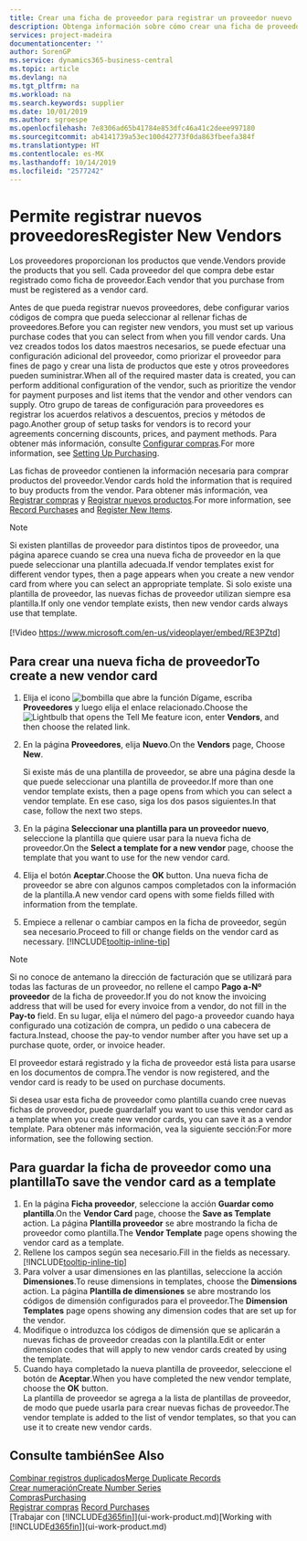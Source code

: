 ```yaml
---
title: Crear una ficha de proveedor para registrar un proveedor nuevo | Documentos de Microsoft
description: Obtenga información sobre cómo crear una ficha de proveedor para registrar un nuevo proveedor.
services: project-madeira
documentationcenter: ''
author: SorenGP
ms.service: dynamics365-business-central
ms.topic: article
ms.devlang: na
ms.tgt_pltfrm: na
ms.workload: na
ms.search.keywords: supplier
ms.date: 10/01/2019
ms.author: sgroespe
ms.openlocfilehash: 7e8306ad65b41784e853dfc46a41c2deee997180
ms.sourcegitcommit: ab4141739a53ec100d42773f0da863fbeefa384f
ms.translationtype: HT
ms.contentlocale: es-MX
ms.lasthandoff: 10/14/2019
ms.locfileid: "2577242"
---
```

# <a name="register-new-vendors"></a><span data-ttu-id="c8ceb-103">Permite registrar nuevos proveedores</span><span class="sxs-lookup"><span data-stu-id="c8ceb-103">Register New Vendors</span></span>
<span data-ttu-id="c8ceb-104">Los proveedores proporcionan los productos que vende.</span><span class="sxs-lookup"><span data-stu-id="c8ceb-104">Vendors provide the products that you sell.</span></span> <span data-ttu-id="c8ceb-105">Cada proveedor del que compra debe estar registrado como ficha de proveedor.</span><span class="sxs-lookup"><span data-stu-id="c8ceb-105">Each vendor that you purchase from must be registered as a vendor card.</span></span>

<span data-ttu-id="c8ceb-106">Antes de que pueda registrar nuevos proveedores, debe configurar varios códigos de compra que pueda seleccionar al rellenar fichas de proveedores.</span><span class="sxs-lookup"><span data-stu-id="c8ceb-106">Before you can register new vendors, you must set up various purchase codes that you can select from when you fill vendor cards.</span></span> <span data-ttu-id="c8ceb-107">Una vez creados todos los datos maestros necesarios, se puede efectuar una configuración adicional del proveedor, como priorizar el proveedor para fines de pago y crear una lista de productos que este y otros proveedores pueden suministrar.</span><span class="sxs-lookup"><span data-stu-id="c8ceb-107">When all of the required master data is created, you can perform additional configuration of the vendor, such as prioritize the vendor for payment purposes and list items that the vendor and other vendors can supply.</span></span> <span data-ttu-id="c8ceb-108">Otro grupo de tareas de configuración para proveedores es registrar los acuerdos relativos a descuentos, precios y métodos de pago.</span><span class="sxs-lookup"><span data-stu-id="c8ceb-108">Another group of setup tasks for vendors is to record your agreements concerning discounts, prices, and payment methods.</span></span> <span data-ttu-id="c8ceb-109">Para obtener más información, consulte [Configurar compras](purchasing-setup-purchasing.md).</span><span class="sxs-lookup"><span data-stu-id="c8ceb-109">For more information, see [Setting Up Purchasing](purchasing-setup-purchasing.md).</span></span>

<span data-ttu-id="c8ceb-110">Las fichas de proveedor contienen la información necesaria para comprar productos del proveedor.</span><span class="sxs-lookup"><span data-stu-id="c8ceb-110">Vendor cards hold the information that is required to buy products from the vendor.</span></span> <span data-ttu-id="c8ceb-111">Para obtener más información, vea [Registrar compras](purchasing-how-record-purchases.md) y [Registrar nuevos productos](inventory-how-register-new-items.md).</span><span class="sxs-lookup"><span data-stu-id="c8ceb-111">For more information, see [Record Purchases](purchasing-how-record-purchases.md) and [Register New Items](inventory-how-register-new-items.md).</span></span>

> [!NOTE]  
>   <span data-ttu-id="c8ceb-112">Si existen plantillas de proveedor para distintos tipos de proveedor, una página aparece cuando se crea una nueva ficha de proveedor en la que puede seleccionar una plantilla adecuada.</span><span class="sxs-lookup"><span data-stu-id="c8ceb-112">If vendor templates exist for different vendor types, then a page appears when you create a new vendor card from where you can select an appropriate template.</span></span> <span data-ttu-id="c8ceb-113">Si solo existe una plantilla de proveedor, las nuevas fichas de proveedor utilizan siempre esa plantilla.</span><span class="sxs-lookup"><span data-stu-id="c8ceb-113">If only one vendor template exists, then new vendor cards always use that template.</span></span>
<br><br>
> [!Video https://www.microsoft.com/en-us/videoplayer/embed/RE3PZtd]

## <a name="to-create-a-new-vendor-card"></a><span data-ttu-id="c8ceb-114">Para crear una nueva ficha de proveedor</span><span class="sxs-lookup"><span data-stu-id="c8ceb-114">To create a new vendor card</span></span>
1. <span data-ttu-id="c8ceb-115">Elija el icono ![bombilla que abre la función Dígame](media/ui-search/search_small.png "Dígame que desea hacer"), escriba **Proveedores** y luego elija el enlace relacionado.</span><span class="sxs-lookup"><span data-stu-id="c8ceb-115">Choose the ![Lightbulb that opens the Tell Me feature](media/ui-search/search_small.png "Tell me what you want to do") icon, enter **Vendors**, and then choose the related link.</span></span>  
2. <span data-ttu-id="c8ceb-116">En la página **Proveedores**, elija **Nuevo**.</span><span class="sxs-lookup"><span data-stu-id="c8ceb-116">On the **Vendors** page, Choose **New**.</span></span>

    <span data-ttu-id="c8ceb-117">Si existe más de una plantilla de proveedor, se abre una página desde la que puede seleccionar una plantilla de proveedor.</span><span class="sxs-lookup"><span data-stu-id="c8ceb-117">If more than one vendor template exists, then a page opens from which you can select a vendor template.</span></span> <span data-ttu-id="c8ceb-118">En ese caso, siga los dos pasos siguientes.</span><span class="sxs-lookup"><span data-stu-id="c8ceb-118">In that case, follow the next two steps.</span></span>
3. <span data-ttu-id="c8ceb-119">En la página **Seleccionar una plantilla para un proveedor nuevo**, seleccione la plantilla que quiere usar para la nueva ficha de proveedor.</span><span class="sxs-lookup"><span data-stu-id="c8ceb-119">On the **Select a template for a new vendor** page, choose the template that you want to use for the new vendor card.</span></span>
4. <span data-ttu-id="c8ceb-120">Elija el botón **Aceptar**.</span><span class="sxs-lookup"><span data-stu-id="c8ceb-120">Choose the **OK** button.</span></span> <span data-ttu-id="c8ceb-121">Una nueva ficha de proveedor se abre con algunos campos completados con la información de la plantilla.</span><span class="sxs-lookup"><span data-stu-id="c8ceb-121">A new vendor card opens with some fields filled with information from the template.</span></span>
5. <span data-ttu-id="c8ceb-122">Empiece a rellenar o cambiar campos en la ficha de proveedor, según sea necesario.</span><span class="sxs-lookup"><span data-stu-id="c8ceb-122">Proceed to fill or change fields on the vendor card as necessary.</span></span> [!INCLUDE[tooltip-inline-tip](includes/tooltip-inline-tip_md.md)]

> [!NOTE]  
>   <span data-ttu-id="c8ceb-123">Si no conoce de antemano la dirección de facturación que se utilizará para todas las facturas de un proveedor, no rellene el campo **Pago a-Nº proveedor** de la ficha de proveedor.</span><span class="sxs-lookup"><span data-stu-id="c8ceb-123">If you do not know the invoicing address that will be used for every invoice from a vendor, do not fill in the **Pay-to** field.</span></span> <span data-ttu-id="c8ceb-124">En su lugar, elija el número del pago-a proveedor cuando haya configurado una cotización de compra, un pedido o una cabecera de factura.</span><span class="sxs-lookup"><span data-stu-id="c8ceb-124">Instead, choose the pay-to vendor number after you have set up a purchase quote, order, or invoice header.</span></span>

<span data-ttu-id="c8ceb-125">El proveedor estará registrado y la ficha de proveedor está lista para usarse en los documentos de compra.</span><span class="sxs-lookup"><span data-stu-id="c8ceb-125">The vendor is now registered, and the vendor card is ready to be used on purchase documents.</span></span>

<span data-ttu-id="c8ceb-126">Si desea usar esta ficha de proveedor como plantilla cuando cree nuevas fichas de proveedor, puede guardarla</span><span class="sxs-lookup"><span data-stu-id="c8ceb-126">If you want to use this vendor card as a template when you create new vendor cards, you can save it as a vendor template.</span></span> <span data-ttu-id="c8ceb-127">Para obtener más información, vea la siguiente sección:</span><span class="sxs-lookup"><span data-stu-id="c8ceb-127">For more information, see the following section.</span></span>

## <a name="to-save-the-vendor-card-as-a-template"></a><span data-ttu-id="c8ceb-128">Para guardar la ficha de proveedor como una plantilla</span><span class="sxs-lookup"><span data-stu-id="c8ceb-128">To save the vendor card as a template</span></span>
1. <span data-ttu-id="c8ceb-129">En la página **Ficha proveedor**, seleccione la acción **Guardar como plantilla**.</span><span class="sxs-lookup"><span data-stu-id="c8ceb-129">On the **Vendor Card** page, choose the **Save as Template** action.</span></span> <span data-ttu-id="c8ceb-130">La página **Plantilla proveedor** se abre mostrando la ficha de proveedor como plantilla.</span><span class="sxs-lookup"><span data-stu-id="c8ceb-130">The **Vendor Template** page opens showing the vendor card as a template.</span></span>
2. <span data-ttu-id="c8ceb-131">Rellene los campos según sea necesario.</span><span class="sxs-lookup"><span data-stu-id="c8ceb-131">Fill in the fields as necessary.</span></span> [!INCLUDE[tooltip-inline-tip](includes/tooltip-inline-tip_md.md)]
3. <span data-ttu-id="c8ceb-132">Para volver a usar dimensiones en las plantillas, seleccione la acción **Dimensiones**.</span><span class="sxs-lookup"><span data-stu-id="c8ceb-132">To reuse dimensions in templates, choose the **Dimensions** action.</span></span> <span data-ttu-id="c8ceb-133">La página **Plantilla de dimensiones** se abre mostrando los códigos de dimensión configurados para el proveedor.</span><span class="sxs-lookup"><span data-stu-id="c8ceb-133">The **Dimension Templates** page opens showing any dimension codes that are set up for the vendor.</span></span>
4. <span data-ttu-id="c8ceb-134">Modifique o introduzca los códigos de dimensión que se aplicarán a nuevas fichas de proveedor creadas con la plantilla.</span><span class="sxs-lookup"><span data-stu-id="c8ceb-134">Edit or enter dimension codes that will apply to new vendor cards created by using the template.</span></span>
5. <span data-ttu-id="c8ceb-135">Cuando haya completado la nueva plantilla de proveedor, seleccione el botón de **Aceptar**.</span><span class="sxs-lookup"><span data-stu-id="c8ceb-135">When you have completed the new vendor template, choose the **OK** button.</span></span>  
   <span data-ttu-id="c8ceb-136">La plantilla de proveedor se agrega a la lista de plantillas de proveedor, de modo que puede usarla para crear nuevas fichas de proveedor.</span><span class="sxs-lookup"><span data-stu-id="c8ceb-136">The vendor template is added to the list of vendor templates, so that you can use it to create new vendor cards.</span></span>

## <a name="see-also"></a><span data-ttu-id="c8ceb-137">Consulte también</span><span class="sxs-lookup"><span data-stu-id="c8ceb-137">See Also</span></span>
[<span data-ttu-id="c8ceb-138">Combinar registros duplicados</span><span class="sxs-lookup"><span data-stu-id="c8ceb-138">Merge Duplicate Records</span></span>](sales-how-merge-duplicate-records.md)  
[<span data-ttu-id="c8ceb-139">Crear numeración</span><span class="sxs-lookup"><span data-stu-id="c8ceb-139">Create Number Series</span></span>](ui-create-number-series.md)  
[<span data-ttu-id="c8ceb-140">Compras</span><span class="sxs-lookup"><span data-stu-id="c8ceb-140">Purchasing</span></span>](purchasing-manage-purchasing.md)  
<span data-ttu-id="c8ceb-141">[Registrar compras](purchasing-how-record-purchases.md) </span><span class="sxs-lookup"><span data-stu-id="c8ceb-141">[Record Purchases](purchasing-how-record-purchases.md) </span></span>  
<span data-ttu-id="c8ceb-142">[Trabajar con [!INCLUDE[d365fin](includes/d365fin_md.md)]](ui-work-product.md)</span><span class="sxs-lookup"><span data-stu-id="c8ceb-142">[Working with [!INCLUDE[d365fin](includes/d365fin_md.md)]](ui-work-product.md)</span></span>  
